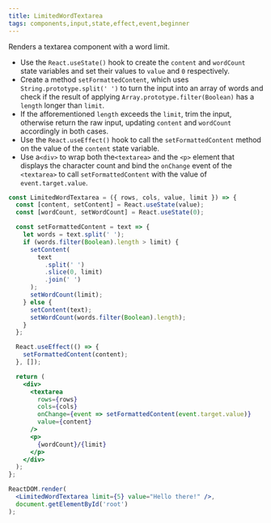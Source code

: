 ```yaml
---
title: LimitedWordTextarea
tags: components,input,state,effect,event,beginner
---
```


Renders a textarea component with a word limit.

- Use the `React.useState()` hook to create the `content` and `wordCount` state variables and set their values to `value` and `0` respectively.
- Create a method `setFormattedContent`, which uses `String.prototype.split(' ')` to turn the input into an array of words and check if the result of applying `Array.prototype.filter(Boolean)` has a `length` longer than `limit`.
- If the afforementioned `length` exceeds the `limit`, trim the input, otherwise return the raw input, updating `content` and `wordCount` accordingly in both cases.
- Use the `React.useEffect()` hook to call the `setFormattedContent` method on the value of the `content` state variable.
- Use a`<div>` to wrap both the`<textarea>` and the `<p>` element that displays the character count and bind the `onChange` event of the `<textarea>` to call `setFormattedContent` with the value of `event.target.value`.

```jsx
const LimitedWordTextarea = ({ rows, cols, value, limit }) => {
  const [content, setContent] = React.useState(value);
  const [wordCount, setWordCount] = React.useState(0);

  const setFormattedContent = text => {
    let words = text.split(' ');
    if (words.filter(Boolean).length > limit) {
      setContent(
        text
          .split(' ')
          .slice(0, limit)
          .join(' ')
      );
      setWordCount(limit);
    } else {
      setContent(text);
      setWordCount(words.filter(Boolean).length);
    }
  };

  React.useEffect(() => {
    setFormattedContent(content);
  }, []);

  return (
    <div>
      <textarea
        rows={rows}
        cols={cols}
        onChange={event => setFormattedContent(event.target.value)}
        value={content}
      />
      <p>
        {wordCount}/{limit}
      </p>
    </div>
  );
};
```

```jsx
ReactDOM.render(
  <LimitedWordTextarea limit={5} value="Hello there!" />,
  document.getElementById('root')
);
```
